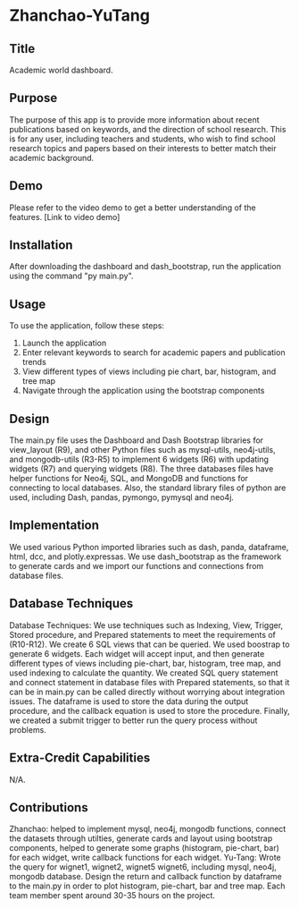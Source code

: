 # Zhanchao-YuTang

## Title 
Academic world dashboard.

## Purpose 
The purpose of this app is to provide more information about recent publications based on keywords, and the direction of school research. This is for any user, including teachers and students, who wish to find school research topics and papers based on their interests to better match their academic background.

## Demo
Please refer to the video demo to get a better understanding of the features. [Link to video demo]

## Installation 
After downloading the dashboard and dash_bootstrap, run the application using the command "py main.py".

## Usage 
To use the application, follow these steps:

1. Launch the application 
2. Enter relevant keywords to search for academic papers and publication trends 
3. View different types of views including pie chart, bar, histogram, and tree map 
4. Navigate through the application using the bootstrap components

## Design 
The main.py file uses the Dashboard and Dash Bootstrap libraries for view_layout (R9), and other Python files such as mysql-utils, neo4j-utils, and mongodb-utils (R3-R5) to implement 6 widgets (R6) with updating widgets (R7) and querying widgets (R8). The three databases files have helper functions for Neo4j, SQL, and MongoDB and functions for connecting to local databases. Also, the standard library files of python are used, including Dash, pandas, pymongo, pymysql and neo4j.

## Implementation 
We used various Python imported libraries such as dash, panda, dataframe, html, dcc, and plotly.expressas. We use dash_bootstrap as the framework to generate cards and we import our functions and connections from database files. 

## Database Techniques
Database Techniques: We use techniques such as Indexing, View, Trigger, Stored procedure, and Prepared statements to meet the requirements of (R10-R12). We create 6 SQL views that can be queried. We used boostrap to generate 6 widgets. Each widget will accept input, and then generate different types of views including pie-chart, bar, histogram, tree map, and used indexing to calculate the quantity. We created SQL query statement and connect statement in database files with Prepared statements, so that it can be in main.py can be called directly without worrying about integration issues. The dataframe is used to store the data during the output procedure, and the callback equation is used to store the procedure. Finally, we created a submit trigger to better run the query process without problems.

## Extra-Credit Capabilities 
N/A.

## Contributions 
Zhanchao: helped to implement mysql, neo4j, mongodb functions, connect the datasets through utilties, generate cards and layout using bootstrap components, helped to generate some graphs (histogram, pie-chart, bar) for each widget, write callback functions for each widget.
Yu-Tang: Wrote the query for wignet1, wignet2, wignet5 wignet6, including mysql, neo4j, mongodb database. Design the return and callback function by dataframe to the main.py in order to plot  histogram, pie-chart, bar and tree map. 
Each team member spent around 30-35 hours on the project.
